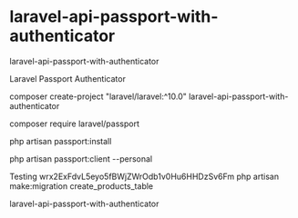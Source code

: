 # laravel-api-passport-with-authenticator
laravel-api-passport-with-authenticator


Laravel Passport Authenticator

composer create-project "laravel/laravel:^10.0" laravel-api-passport-with-authenticator

composer require laravel/passport

php artisan passport:install

php artisan passport:client --personal

Testing
wrx2ExFdvL5eyo5fBWjZWrOdb1v0Hu6HHDzSv6Fm
php artisan make:migration create_products_table


laravel-api-passport-with-authenticator
